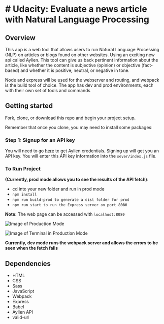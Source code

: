 # # Udacity: Evaluate a news article with Natural Language Processing

## Overview

This app is a web tool that allows users to run Natural Language Processing (NLP) on articles or blogs found on other websites. Using an exciting new api called Aylien. This tool can give us back pertinent information about the article, like whether the content is subjective (opinion) or objective (fact-based) and whether it is positive, neutral, or negative in tone.

Node and express will be used for the webserver and routing, and webpack is the build tool of choice. The app has dev and prod environments, each with their own set of tools and commands.

## Getting started

Fork, clone, or download this repo and begin your project setup.

Remember that once you clone, you may need to install some packages:

### Step 1: Signup for an API key

You will need to go [here](https://developer.aylien.com/signup) to get Aylien credentials. Signing up will get you an API key. You will enter this API key information into the `sever/index.js` file.

### To Run Project

**(Currently, prod mode allows you to see the results of the API fetch)**:
- cd into your new folder and run in prod mode 
- `npm install`
- `npm run build-prod to generate a dist folder for prod`
- `npm run start to run the Express server on port 8080`

**Note:** The web page can be accessed with `localhost:8080`

![Image of Production Mode](https://i.imgur.com/JCbcBrh.png "Image of Prod Mode")



![Image of Terminal in Production Mode](https://i.imgur.com/y0Vu8uj.png "Image of Terminal Prod Mode")

**Currently, dev mode runs the webpack server and allows the errors to be seen when the fetch fails**


## Dependencies

* HTML
* CSS
* Sass
* JavaScript
* Webpack
* Express
* Babel
* Aylien API
* valid-url
